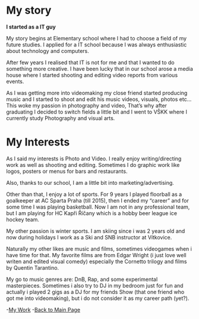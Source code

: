 # My story
**I started as a IT guy**
<p>My story begins at Elementary school where I had to choose a field of my future studies. 
I applied for a IT school because I was always enthusiastic about technology and computers.</p> <p>After few years I realised that IT is not for me and that I wanted to do something more creative. I have been lucky that in our school arose a media house where I started shooting and editing video reports from various events. </p>
<p>As I was getting more into videomaking my close friend started producing music and I started to shoot and edit his music videos, visuals, photos etc... This woke my passion in photography and video, That’s why after graduating I decided to switch fields a little bit and I went to VŠKK where I currently study Photography and visual arts.</p>

# My Interests
<p>As I said my interests is Photo and Video. I really enjoy writing/directing work as well as shooting and editing. Sometimes I do graphic work like logos, posters or menus for bars and restaurants. </p>
<p>Also, thanks to our school, I am a little bit into marketing/advertising.</p>
<p>Other than that, I enjoy a lot of sports. For 9 years I played floorball as a goalkeeper at AC Sparta Praha (till 2015), then I ended my “career” and for some time I was playing basketball. Now I am not in any professional team, but I am playing for HC Kapři Říčany which is a hobby beer league ice hockey team. </p>

<p>My other passion is winter sports. I am skiing since i was 2 years old and now during holidays I work as a Ski and SNB instructor at Vítkovice.</p>
<p>
 Naturally my other likes are music and films, sometimes videogames when i have time for that. 
 My favorite films are from Edgar Wright (i just love well writen and edited visual comedy) especially the Cornetto trilogy and films by Quentin Tarantino.</p>
 <p>
 My go to music genres are: DnB, Rap, and some experimental masterpieces. Sometimes i also try to DJ in my bedroom just for fun and actually i played 2 gigs as a DJ for my friends Show (that one friend who got me into videomaking), but i do not consider it as my career path (yet?).
</p>

-[My Work](work.md)
-[Back to Main Page](/index.md)
